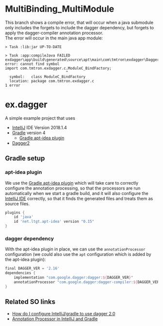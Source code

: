 # MultiBinding_MultiModule

This branch shows a compile error, that will occur when a java submodule only includes the forgets to include the
dagger dependency, but forgets to apply the dagger-compiler annotation processor.  
The error will occur in the main java app module: 
```
> Task :lib:jar UP-TO-DATE

> Task :app:compileJava FAILED
exdagger\app\build\generated\source\apt\main\com\tmtron\exdagger\DaggerMainComponent.java:7: error: cannot find symbol
import com.tmtron.exdagger.c.ModuleC_BindFactory;
                            ^
  symbol:   class ModuleC_BindFactory
  location: package com.tmtron.exdagger.c
1 error
```

# ex.dagger

A simple example project that uses
- [IntelliJ](https://www.jetbrains.com/idea/) IDE Version 2018.1.4
- [Gradle](https://gradle.org) version 4 
  - [Gradle apt-idea plugin](https://github.com/tbroyer/gradle-apt-plugin#intellij-idea)
- [Dagger2 ](https://google.github.io/dagger/)

## Gradle setup

### apt-idea plugin
We use the [Gradle apt-idea plugin](https://github.com/tbroyer/gradle-apt-plugin#intellij-idea) which will take 
care to correctly configure the annotation processing, so that the processors are run automatically when
we start a gradle build, and it will also configure the [IntelliJ IDE](https://www.jetbrains.com/idea/) correctly, so that 
it finds the generated files and treats them as source files.

```gradle
plugins {
    id 'java'
    id 'net.ltgt.apt-idea' version "0.15"
}
```
### dagger dependency
With the apt-idea plugin in place, we can use the `annotationProcessor`
configuration (we could also use the `apt` configuration which is added by the apt-idea plugin):

```gradle
final DAGGER_VER = '2.16'
dependencies {
    implementation "com.google.dagger:dagger:${DAGGER_VER}"
    annotationProcessor "com.google.dagger:dagger-compiler:${DAGGER_VER}"
}
```


## Related SO links
- [How do I configure IntelliJ/gradle to use dagger 2.0
](https://stackoverflow.com/a/50551416/6287240)
- [Annotation Processor in IntelliJ and Gradle
](https://stackoverflow.com/questions/42441844/annotation-processor-in-intellij-and-gradle)